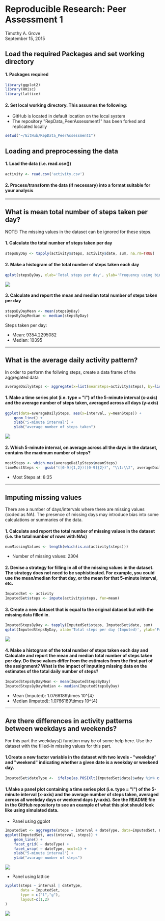 # Reproducible Research: Peer Assessment 1
Timothy A. Grove  
September 15, 2015  

## Load the required Packages and set working directory

#### 1. Packages required

```r
library(ggplot2)
library(Hmisc)
library(lattice)
```

#### 2. Set local working directory.  This assumes the following:

* GitHub is located in default location on the local system
* The repository "RepData_PeerAssessment1" has been forked and replicated locally


```r
setwd("~/GitHub/RepData_PeerAssessment1")
```

## Loading and preprocessing the data
#### 1. Load the data (i.e. read.csv())

```r
activity <- read.csv('activity.csv')
```
#### 2. Process/transform the data (if necessary) into a format suitable for your analysis


----


## What is mean total number of steps taken per day?

NOTE: The missing values in the dataset can be ignored for these steps.

#### 1. Calculate the total number of steps taken per day

```r
stepsByDay <- tapply(activity$steps, activity$date, sum, na.rm=TRUE)
```

#### 2. Make a histogram of the total number of steps taken each day

```r
qplot(stepsByDay, xlab='Total steps per day', ylab='Frequency using binwith 500', binwidth=500)
```

![](PA1_files/figure-html/unnamed-chunk-5-1.png) 

#### 3. Calculate and report the mean and median total number of steps taken per day

```r
stepsByDayMean <- mean(stepsByDay)
stepsByDayMedian <- median(stepsByDay)
```

Steps taken per day:

* Mean: 9354.2295082
* Median:  10395

-----

## What is the average daily activity pattern?

In order to perform the follwing steps, create a data frame of the aggregated data


```r
averageDailySteps <- aggregate(x=list(meanSteps=activity$steps), by=list(interval=activity$interval), FUN=mean, na.rm=TRUE)
```

#### 1. Make a time series plot (i.e. type = "l") of the 5-minute interval (x-axis) and the average number of steps taken, averaged across all days (y-axis)


```r
ggplot(data=averageDailySteps, aes(x=interval, y=meanSteps)) +
    geom_line() +
    xlab("5-minute interval") +
    ylab("average number of steps taken") 
```

![](PA1_files/figure-html/unnamed-chunk-8-1.png) 

#### 2. Which 5-minute interval, on average across all the days in the dataset, contains the maximum number of steps?


```r
mostSteps <- which.max(averageDailySteps$meanSteps)
timeMostSteps <-  gsub("([0-9]{1,2})([0-9]{2})", "\\1:\\2", averageDailySteps[mostSteps,'interval'])
```

* Most Steps at: 8:35

----


## Imputing missing values

There are a number of days/intervals where there are missing values (coded as NA). The presence of missing days may introduce bias into some calculations or summaries of the data.

#### 1. Calculate and report the total number of missing values in the dataset (i.e. the total number of rows with NAs)


```r
numMissingValues <- length(which(is.na(activity$steps)))
```

* Number of missing values: 2304

#### 2. Devise a strategy for filling in all of the missing values in the dataset. The strategy does not need to be sophisticated. For example, you could use the mean/median for that day, or the mean for that 5-minute interval, etc.


```r
ImputedSet <- activity
ImputedSet$steps <- impute(activity$steps, fun=mean)
```

#### 3. Create a new dataset that is equal to the original dataset but with the missing data filled in.


```r
ImputedStepsByDay <- tapply(ImputedSet$steps, ImputedSet$date, sum)
qplot(ImputedStepsByDay, xlab='Total steps per day (Imputed)', ylab='Frequency using binwith 500', binwidth=500)
```

![](PA1_files/figure-html/unnamed-chunk-12-1.png) 

#### 4. Make a histogram of the total number of steps taken each day and Calculate and report the mean and median total number of steps taken per day. Do these values differ from the estimates from the first part of the assignment? What is the impact of imputing missing data on the estimates of the total daily number of steps?


```r
ImputedStepsByDayMean <- mean(ImputedStepsByDay)
ImputedStepsByDayMedian <- median(ImputedStepsByDay)
```
* Mean (Imputed): 1.0766189\times 10^{4}
* Median (Imputed):  1.0766189\times 10^{4}

----

## Are there differences in activity patterns between weekdays and weekends?

For this part the weekdays() function may be of some help here. Use the dataset with the filled-in missing values for this part.

#### 1.Create a new factor variable in the dataset with two levels - "weekday" and "weekend" indicating whether a given date is a weekday or weekend day.


```r
ImputedSet$dateType <-  ifelse(as.POSIXlt(ImputedSet$date)$wday %in% c(0,6), 'weekend', 'weekday')
```

#### 1.Make a panel plot containing a time series plot (i.e. type = "l") of the 5-minute interval (x-axis) and the average number of steps taken, averaged across all weekday days or weekend days (y-axis). See the README file in the GitHub repository to see an example of what this plot should look like using simulated data.

* Panel using ggplot 


```r
ImputedSet <- aggregate(steps ~ interval + dateType, data=ImputedSet, mean)
ggplot(ImputedSet, aes(interval, steps)) + 
    geom_line() + 
    facet_grid( ~ dateType) +
    facet_wrap( ~ dateType, ncol=1) +
    xlab("5-minute interval") + 
    ylab("avarage number of steps")
```

![](PA1_files/figure-html/unnamed-chunk-15-1.png) 

* Panel using lattice


```r
xyplot(steps ~ interval | dateType,
       data = ImputedSet,
       type = c("l","g"),
       layout=c(1,2)
)
```

![](PA1_files/figure-html/unnamed-chunk-16-1.png) 
